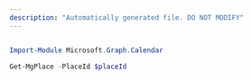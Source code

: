 ```yaml
---
description: "Automatically generated file. DO NOT MODIFY"
---
```


```powershell

Import-Module Microsoft.Graph.Calendar

Get-MgPlace -PlaceId $placeId

```